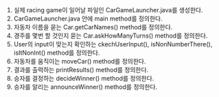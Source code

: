 1. 실제 racing game이 일어날 파일인 CarGameLauncher.java를 생성한다.
2. CarGameLauncher.java 안에 main method를 정의한다.
3. 자동차 이름을 묻는 Car.getCarNames() method를 정의한다.
4. 경주를 몇번 할 것인지 묻는 Car.askHowManyTurns() method를 정의한다.
5. User의 input이 맞는지 확인하는 ckechUserInput(), isNonNumberThere(), isItNonInt() method를 정의한다.
6. 자동차를 움직이는 moveCar() method를 정의한다.
7. 결과를 출력하는 printResults() method를 정의한다.
8. 승자를 결정하는 decideWinner() method를 정의한다.
9. 승자를 알리는 announceWinner() method를 정의한다. 